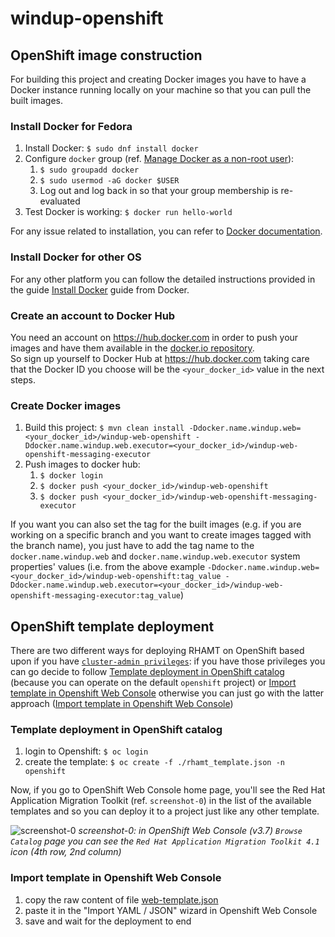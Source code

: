 # windup-openshift
## OpenShift image construction
For building this project and creating Docker images you have to have a Docker instance running locally on your machine so that you can pull the built images.
### Install Docker for Fedora
1. Install Docker: `$ sudo dnf install docker`
1. Configure `docker` group (ref. [Manage Docker as a non-root user](https://docs.docker.com/install/linux/linux-postinstall/#manage-docker-as-a-non-root-user)):
   1. `$ sudo groupadd docker`
   1. `$ sudo usermod -aG docker $USER`
   1. Log out and log back in so that your group membership is re-evaluated
1. Test Docker is working: `$ docker run hello-world`

For any issue related to installation, you can refer to [Docker documentation](https://docs.docker.com/install/linux/docker-ce/fedora/).
### Install Docker for other OS
For any other platform you can follow the detailed instructions provided in the guide [Install Docker](https://docs.docker.com/install/) guide from Docker.
### Create an account to Docker Hub
You need an account on https://hub.docker.com in order to push your images and have them available in the [docker.io repository](https://docs.openshift.org/latest/architecture/core_concepts/builds_and_image_streams.html#important-terms).  
So sign up yourself to Docker Hub at https://hub.docker.com taking care that the Docker ID you choose will be the `<your_docker_id>` value in the next steps.
### Create Docker images
1. Build this project: `$ mvn clean install -Ddocker.name.windup.web=<your_docker_id>/windup-web-openshift -Ddocker.name.windup.web.executor=<your_docker_id>/windup-web-openshift-messaging-executor`
1. Push images to docker hub:
   1. `$ docker login`
   1. `$ docker push <your_docker_id>/windup-web-openshift`
   1. `$ docker push <your_docker_id>/windup-web-openshift-messaging-executor`

If you want you can also set the tag for the built images (e.g. if you are working on a specific branch and you want to create images tagged with the branch name), you just have to add the tag name to the `docker.name.windup.web` and `docker.name.windup.web.executor` system properties' values (i.e. from the above example `-Ddocker.name.windup.web=<your_docker_id>/windup-web-openshift:tag_value -Ddocker.name.windup.web.executor=<your_docker_id>/windup-web-openshift-messaging-executor:tag_value`)
   
## OpenShift template deployment
There are two different ways for deploying RHAMT on OpenShift based upon if you have [`cluster-admin privileges`](https://docs.openshift.org/latest/architecture/additional_concepts/authorization.html#roles): if you have those privileges you can go decide to follow [Template deployment in OpenShift catalog](#template-deployment-in-openshift-catalog) (because you can operate on the default `openshift` project) or [Import template in Openshift Web Console](#import-template-in-openshift-web-console) otherwise you can just go with the latter approach ([Import template in Openshift Web Console](#import-template-in-openshift-web-console))

### Template deployment in OpenShift catalog
1. login to Openshift: `$ oc login`
1. create the template: `$ oc create -f ./rhamt_template.json -n openshift`

Now, if you go to OpenShift Web Console home page, you'll see the Red Hat Application Migration Toolkit (ref. `screenshot-0`) in the list of the available templates and so you can deploy it to a project just like any other template.

![screenshot-0](https://user-images.githubusercontent.com/7288588/38804671-80e5af28-4173-11e8-979c-58dc84e2371f.png)
*screenshot-0: in OpenShift Web Console (v3.7) `Browse Catalog` page you can see the `Red Hat Application Migration Toolkit 4.1` icon (4th row, 2nd column)*
### Import template in Openshift Web Console
1. copy the raw content of file [web-template.json](web/templates/web-template.json)
1. paste it in the "Import YAML / JSON" wizard in Openshift Web Console
1. save and wait for the deployment to end
